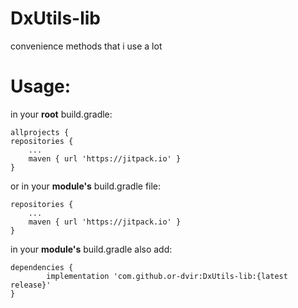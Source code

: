 # DxUtils-lib
convenience methods that i use a lot

# Usage:
in your **root** build.gradle:

    allprojects {
	repositories {
		...
		maven { url 'https://jitpack.io' }
	}

or in your **module's** build.gradle file:

	repositories {
	    ...
	    maven { url 'https://jitpack.io' }
	}


in your **module's** build.gradle also add:

  	dependencies {
	        implementation 'com.github.or-dvir:DxUtils-lib:{latest release}'        
	}

